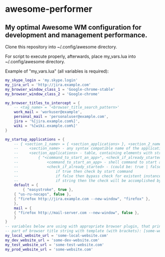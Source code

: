 awesome-performer
=================

## My optimal Awesome WM configuration for development and management performance.


Clone this repository into ~/.config/awesome directory.

For script to execute properly, afterwards, place my_vars.lua into ~/.config/awesome directory.

Example of "my_vars.lua" (all variables is required):

```lua
my_skype_login = 'my.skype.login'
my_jira_url = 'http://jira.example.com'
my_browser_window_class_1 = 'Google-chrome-stable'
my_browser_window_class_2 = 'Google-chrome'

my_browser_titles_to_intercept = {
    -- <tag_name> = '<browser_title_search_pattern>'
    work_mail = 'workuser@example',
    personal_mail = 'personaluser@example.com',
    jira = '%[jira.example.com%]',
    wiki = '%[wiki.example.com%]'
}

my_startup_applications = {
    -- { <section_1_name> = { <section_applications> }, <section_2_name> = { <section_applications> } ... etc }
    --     <section_name> - any syntax compatible name of the applications section
    --     <section_applications> - table, containing elements with structure described below
    --         { "<command_to_start_an_app>", <check_if_already_started> }
    --             <command_to_start_an_app> - shell command to start an application
    --             <check_if_already_started> - (could be: true | false | string)
    --                 if true then check by start command
    --                 if false then bypass check for existent instance of this application
    --                 if string then the check will be accomplished by represented string
    default = {
        { "easystroke", true },
	{ "us-ru-nocaps", false },
	{ "firefox http://jira.example.com --new-window", "firefox" },
    },
    mail = {
	{ "firefox http://mail-server.com --new-window", false },
    }
}
-- variables below are using with appropriate browser plugin, that prints in a
-- part of browser title string with template (with brackets): [some-website.com]
my_local_website_url = 'some-local-website.com'
my_dev_website_url = 'some-dev-website.com'
my_test_website_url = 'some-test-website.com'
my_prod_website_url = 'some-website.com'
```

